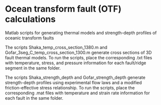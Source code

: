 # Ocean transform fault (OTF) calculations
Matlab scripts for generating thermal models and strength-depth profiles of oceanic transform faults

The scripts Shaka_temp_cross_section_1380.m and Gofar_3seg_C_temp_cross_section_1300.m generate cross sections of 3D fault thermal models. To run the scripts, place the corresponding .txt files with temperature, stress, and pressure information for each fault/ridge segment in the same folder.

The scripts Shaka_strength_depth and Gofar_strength_depth generate strength-depth profiles using experimental flow laws and a modified friction-effective stress relationship. To run the scripts, place the corresponding .mat files with temperature and strain rate information for each fault in the same folder.
